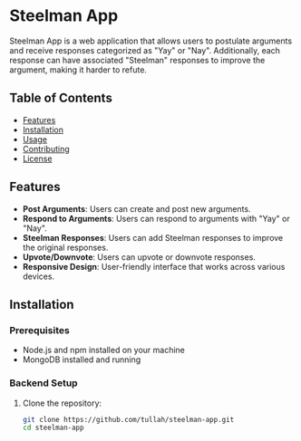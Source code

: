 # Steelman App

Steelman App is a web application that allows users to postulate arguments and receive responses categorized as "Yay" or "Nay". Additionally, each response can have associated "Steelman" responses to improve the argument, making it harder to refute.

## Table of Contents

- [Features](#features)
- [Installation](#installation)
- [Usage](#usage)
- [Contributing](#contributing)
- [License](#license)

## Features

- **Post Arguments**: Users can create and post new arguments.
- **Respond to Arguments**: Users can respond to arguments with "Yay" or "Nay".
- **Steelman Responses**: Users can add Steelman responses to improve the original responses.
- **Upvote/Downvote**: Users can upvote or downvote responses.
- **Responsive Design**: User-friendly interface that works across various devices.

## Installation

### Prerequisites

- Node.js and npm installed on your machine
- MongoDB installed and running

### Backend Setup

1. Clone the repository:

   ```bash
   git clone https://github.com/tullah/steelman-app.git
   cd steelman-app

